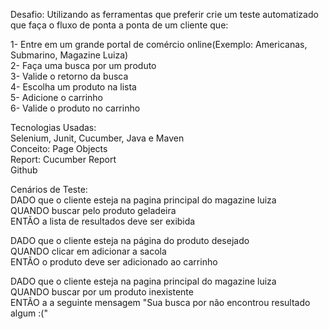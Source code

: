 Desafio: 
Utilizando as ferramentas que preferir crie um teste automatizado que faça o fluxo de ponta a ponta de um cliente que: 
 
  1- Entre em um grande portal de comércio online(Exemplo: Americanas, Submarino, Magazine Luiza) <br>
  2- Faça uma busca por um produto <br>
  3- Valide o retorno da busca <br>
  4- Escolha um produto na lista <br>
  5- Adicione o carrinho <br>
  6- Valide o produto no carrinho<br>

Tecnologias Usadas:<br>
Selenium, Junit, Cucumber, Java e Maven<br>
Conceito: Page Objects<br>
Report: Cucumber Report<br>
Github<br>

Cenários de Teste:<br>
DADO que o cliente esteja na pagina principal do magazine luiza<br>
QUANDO buscar pelo produto geladeira<br>
ENTÃO a lista de resultados deve ser exibida<br>

DADO que o cliente esteja na página do produto desejado<br>
QUANDO clicar em adicionar a sacola<br>
ENTÃO o produto deve ser adicionado ao carrinho<br>

DADO que o cliente esteja na pagina principal do magazine luiza<br>
QUANDO buscar por um produto inexistente<br>
ENTÃO a a seguinte mensagem "Sua busca por  não encontrou resultado algum :("<br>
